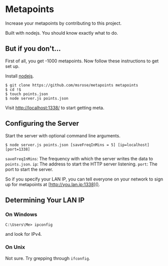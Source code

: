 # Metapoints

Increase your metapoints by contributing to this project.

Built with nodejs. You should know exactly what to do.

## But if you don't...

First of all, you get -1000 metapoints. Now follow these instructions to get set up.

Install [nodejs](http://nodejs.org/).

```
$ git clone https://github.com/msrose/metapoints metapoints
$ cd !$
$ touch points.json
$ node server.js points.json
```

Visit [http://localhost:1338/](http://localhost:1338/) to start getting meta.

## Configuring the Server

Start the server with optional command line arguments.

```
$ node server.js points.json [saveFreqInMins = 5] [ip=localhost] [port=1338]
```

`saveFreqInMins`: The frequency with which the server writes the data to `points.json`.
`ip`: The address to start the HTTP server listening.
`port`: The port to start the server.

So if you specify your LAN IP, you can tell everyone on your network to sign up for metapoints at [http://you.lan.ip:1338]().

## Determining Your LAN IP

### On Windows

```
C:\Users\Me> ipconfig
```

and look for IPv4.

### On Unix

Not sure. Try grepping through `ifconfig`.
